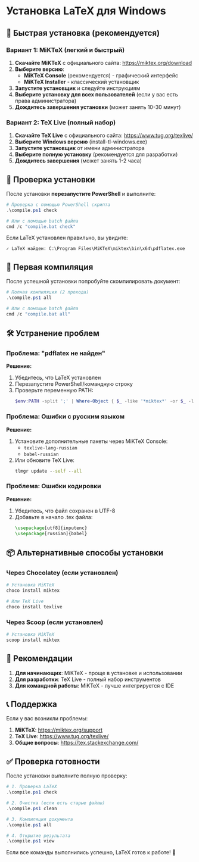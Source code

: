 # Установка LaTeX для Windows

## 🚀 Быстрая установка (рекомендуется)

### Вариант 1: MiKTeX (легкий и быстрый)

1. **Скачайте MiKTeX** с официального сайта: https://miktex.org/download
2. **Выберите версию**: 
   - **MiKTeX Console** (рекомендуется) - графический интерфейс
   - **MiKTeX Installer** - классический установщик
3. **Запустите установщик** и следуйте инструкциям
4. **Выберите установку для всех пользователей** (если у вас есть права администратора)
5. **Дождитесь завершения установки** (может занять 10-30 минут)

### Вариант 2: TeX Live (полный набор)

1. **Скачайте TeX Live** с официального сайта: https://www.tug.org/texlive/
2. **Выберите Windows версию** (install-tl-windows.exe)
3. **Запустите установщик** от имени администратора
4. **Выберите полную установку** (рекомендуется для разработки)
5. **Дождитесь завершения** (может занять 1-2 часа)

## 🔧 Проверка установки

После установки **перезапустите PowerShell** и выполните:

```powershell
# Проверка с помощью PowerShell скрипта
.\compile.ps1 check

# Или с помощью batch файла
cmd /c "compile.bat check"
```

Если LaTeX установлен правильно, вы увидите:
```
✓ LaTeX найден: C:\Program Files\MiKTeX\miktex\bin\x64\pdflatex.exe
```

## 📝 Первая компиляция

После успешной установки попробуйте скомпилировать документ:

```powershell
# Полная компиляция (2 прохода)
.\compile.ps1 all

# Или с помощью batch файла
cmd /c "compile.bat all"
```

## 🛠️ Устранение проблем

### Проблема: "pdflatex не найден"

**Решение:**
1. Убедитесь, что LaTeX установлен
2. Перезапустите PowerShell/командную строку
3. Проверьте переменную PATH:
   ```powershell
   $env:PATH -split ';' | Where-Object { $_ -like '*miktex*' -or $_ -like '*texlive*' }
   ```

### Проблема: Ошибки с русским языком

**Решение:**
1. Установите дополнительные пакеты через MiKTeX Console:
   - `texlive-lang-russian`
   - `babel-russian`
2. Или обновите TeX Live:
   ```cmd
   tlmgr update --self --all
   ```

### Проблема: Ошибки кодировки

**Решение:**
1. Убедитесь, что файл сохранен в UTF-8
2. Добавьте в начало .tex файла:
   ```latex
   \usepackage[utf8]{inputenc}
   \usepackage[russian]{babel}
   ```

## 📦 Альтернативные способы установки

### Через Chocolatey (если установлен)

```powershell
# Установка MiKTeX
choco install miktex

# Или TeX Live
choco install texlive
```

### Через Scoop (если установлен)

```powershell
# Установка MiKTeX
scoop install miktex
```

## 🎯 Рекомендации

1. **Для начинающих**: MiKTeX - проще в установке и использовании
2. **Для разработки**: TeX Live - полный набор инструментов
3. **Для командной работы**: MiKTeX - лучше интегрируется с IDE

## 📞 Поддержка

Если у вас возникли проблемы:

1. **MiKTeX**: https://miktex.org/support
2. **TeX Live**: https://www.tug.org/texlive/
3. **Общие вопросы**: https://tex.stackexchange.com/

## ✅ Проверка готовности

После установки выполните полную проверку:

```powershell
# 1. Проверка LaTeX
.\compile.ps1 check

# 2. Очистка (если есть старые файлы)
.\compile.ps1 clean

# 3. Компиляция документа
.\compile.ps1 all

# 4. Открытие результата
.\compile.ps1 view
```

Если все команды выполнились успешно, LaTeX готов к работе! 🎉
